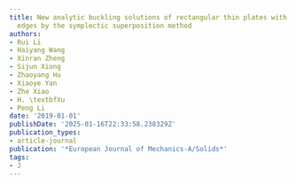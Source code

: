 ```yaml
---
title: New analytic buckling solutions of rectangular thin plates with two free adjacent
  edges by the symplectic superposition method
authors:
- Rui Li
- Haiyang Wang
- Xinran Zheng
- Sijun Xiong
- Zhaoyang Hu
- Xiaoye Yan
- Zhe Xiao
- H. \textbfXu
- Peng Li
date: '2019-01-01'
publishDate: '2025-01-16T22:33:58.238329Z'
publication_types:
- article-journal
publication: '*European Journal of Mechanics-A/Solids*'
tags:
- J
---
```

